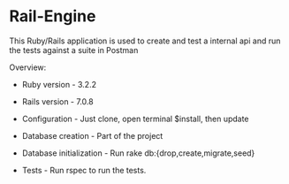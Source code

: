 # Rail-Engine

This Ruby/Rails application is used to create and test a internal api and run the tests against a suite in Postman

Overview:

* Ruby version - 3.2.2
* Rails version - 7.0.8

* Configuration - Just clone, open terminal $install, then update

* Database creation - Part of the project

* Database initialization - Run rake db:{drop,create,migrate,seed}

* Tests - Run rspec to run the tests.
